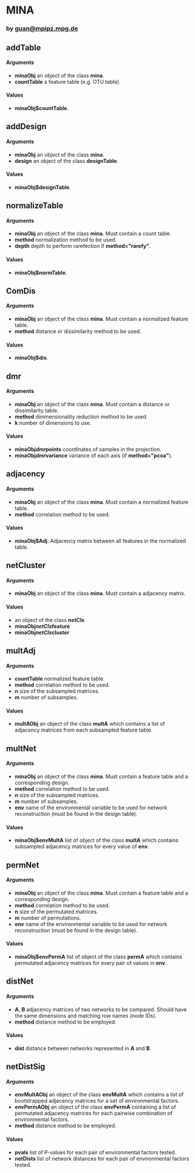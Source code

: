 # MINA
### by guan@mpipz.mpg.de
## addTable

#### Arguments
* __minaObj__ an object of the class __mina__.
* __countTable__ a feature table (e.g. OTU table).

#### Values
* __minaObj$countTable__.

## addDesign

#### Arguments
* __minaObj__ an object of the class __mina__.
* __design__ an object of the class __designTable__.

#### Values
* __minaObj$designTable__.

## normalizeTable

#### Arguments
* __minaObj__ an object of the class __mina__. Must contain a count table.
* __method__ normalization method to be used.
* __depth__ depth to perform rarefection if __method="rarefy"__.

#### Values
* __minaObj$normTable__.

## ComDis

#### Arguments
* __minaObj__ an object of the class __mina__. Must contain a normalized feature
table.
* __method__ distance or dissimilarity method to be used.

#### Values
* __minaObj$dis__.

## dmr

#### Arguments
* __minaObj__ an object of the class __mina__. Must contain a distance or
dissimilarity table.
* __method__ dimmensionality reduction method to be used.
* __k__ number of dimensions to use.

#### Values

* __minaObj$dmr$points__ coordinates of samples in the projection.
* __minaObj$dmr$variance__ variance of each axis (if __method="pcoa"__).

## adjacency

#### Arguments
* __minaObj__ an object of the class __mina__. Must contain a normalized feature
table.
* __method__ correlation method to be used.

#### Values

* __minaObj$Adj__. Adjacency matrix between all features in the normalized
table.

## netCluster

#### Arguments
* __minaObj__ an object of the class __mina__. Must contain a adjacency matrix.

#### Values

* an object of the class __netCls__
* __minaObj$netCls$feature__
* __minaObj$netCls$cluster__

## multAdj

#### Arguments
* __countTable__ normalized feature table.
* __method__ correlation method to be used.
* __n__ size of the subsampled matrices.
* __m__ number of subsamples.

#### Values
* __multAObj__ an object of the class __multA__ which contains a list of
adjacency matrices from each subsampled feature table.

## multNet

#### Arguments
* __minaObj__ an object of the class __mina__. Must contain a feature table and
a corresponding design.
* __method__ correlation method to be used.
* __n__ size of the subsampled matrices.
* __m__ number of subsamples.
* __env__ name of the environmental variable to be used for network
reconstruction (must be found in the design table).

#### Values
* __minaObj$envMultA__ list of object of the class __multA__ which contains
subsampled adjacency matrices for every value of __env__.

## permNet

#### Arguments
* __minaObj__ an object of the class __mina__. Must contain a feature table and
a corresponding design.
* __method__ correlation method to be used.
* __n__ size of the permutated matrices.
* __m__ number of permutations.
* __env__ name of the environmental variable to be used for network
reconstruction (must be found in the design table).

#### Values
* __minaObj$envPermA__ list of object of the class __permA__ which contains
permutated adjacency matrices for every pair of values in __env__.

## distNet

#### Arguments
* __A__, __B__ adjacency matrices of two networks to be compared. Should have
the same dimensions and matching row names (node IDs).
* __method__ distance method to be employed.

#### Values

* __dist__ distance between networks represented in __A__ and __B__.

## netDistSig

#### Arguments
* __envMultAObj__ an object of the class __envMultA__ which contains a list of
bootstrapped adjacency matrices for a set of environmental factors.
* __envPermAObj__ an object of the class __envPermA__ containing a list of
permutated adjacency matrices for each pairwise combination of environmental
factors.
* __method__ distance method to be employed.

#### Values
* __pvals__ list of P-values for each pair of environmental factors tested.
* __netDists__ list of network distances for each pair of environmental factors
tested.
